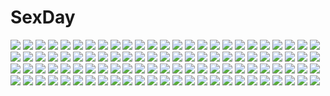 # SexDay
![](https://konachan.com/image/84c5d77f1879492b1e18e4b15c318a6d/Konachan.com%20-%2055341%20bakemonogatari%20hachikuji_mayoi%20loli%20monogatari_%28series%29.jpg)
![](https://konachan.com/image/58de46d6066e54369e8fd7207d339799/Konachan.com%20-%2036690%20fujiwara_chiyoko%20sennen_joyuu.jpg)
![](https://konachan.com/jpeg/dc32c3007180b8d278422f02c8cb785b/Konachan.com%20-%20181934%20animal_ears%20black_hair%20breasts%20catgirl%20cleavage%20green_eyes%20original%20ricegnat%20tail%20thighhighs.jpg)
![](https://konachan.com/image/11599e6ba233bf2a3753de4cc71c954f/Konachan.com%20-%2070641%20animal_ears%20bakemonogatari%20breasts%20catgirl%20cleavage%20hanekawa_tsubasa%20monogatari_%28series%29%20vector%20white_hair.jpg)
![](https://konachan.com/image/f77297cddc28a47ccdb0bb489736293d/Konachan.com%20-%2077135%20hatsune_miku%20miku_append%20twintails%20vocaloid.jpg)
![](https://konachan.com/image/fbefb125f7292816b4bab3fa027147a3/Konachan.com%20-%20208493%20breasts%20chainsaw%20cleavage%20halloween%20iorlvm%20league_of_legends%20mask%20navel%20riven_%28league_of_legends%29%20short_hair.jpg)
![](https://konachan.com/jpeg/4326cb355f44e4d9f4374ea751b453d2/Konachan.com%20-%20296395%20bed%20blush%20bow%20breasts%20cameltoe%20dark_skin%20kneehighs%20koutari_yuu%20nipples%20no_bra%20open_shirt%20panties%20scan%20shirt%20short_hair%20underwear%20white_hair.jpg)
![](https://konachan.com/image/4a0236bc09c4f73427e2858026d5301e/Konachan.com%20-%20101269%20animal_ears%20erica_hartmann%20gertrud_barkhorn%20gun%20hanna-justina_marseille%20hanna_rudel%20heidimarie_w_schnaufer%20red%20red_eyes%20s_tanly%20strike_witches%20weapon.jpg)
![](https://konachan.com/image/c5be0cf7362c31bb030961dd3923e1b8/Konachan.com%20-%20306778%20aqua_eyes%20bed%20bikini%20blonde_hair%20blush%20breast_hold%20breasts%20cleavage%20fate_%28series%29%20garter%20iriehana%20navel%20ponytail%20sky%20swimsuit%20wristwear.jpg)
![](https://konachan.com/image/0434bf83b8bfc0abb1a89e2e49d010fe/Konachan.com%20-%2012262%20animal%20aoyama_motoko%20love_hina%20tama_%28love_hina%29%20turtle.jpg)
![](https://konachan.com/jpeg/80fb78b8c9bf5015c37794527a24a5dc/Konachan.com%20-%20180099%20blue_hair%20bow%20game_cg%20hexenhaus%20himeyanagi_sara%20iroha_%28unyun%29%20kneehighs%20koi_suru_kimochi_no_hanakotoba%20long_hair%20purple_eyes%20school_uniform.jpg)
![](https://konachan.com/image/a8b14087a3670b797896a10911505eb1/Konachan.com%20-%20274923%20animal_ears%20anthropomorphism%20bicolored_eyes%20dress%20garter%20girls_frontline%20guitar%20instrument%20jpeg_artifacts%20moonandmist%20panties%20underwear.jpg)
![](https://konachan.com/image/cd0af224b157a47553eb0c22da38c781/Konachan.com%20-%20274131%20clouds%20flowers%20kneehighs%20k_ryo%20landscape%20original%20scenic%20school_uniform%20sunset.jpg)
![](https://konachan.com/jpeg/f655300a0fa078df675eb9cd8ddb7d65/Konachan.com%20-%20206373%20anthropomorphism%20aqua_eyes%20blonde_hair%20blush%20cameltoe%20gloves%20hat%20kantai_collection%20long_hair%20mafu9%20panties%20skirt%20twintails%20underwear%20upskirt%20white.jpg)
![](https://konachan.com/jpeg/26c5b9eea647755434c4d8efef24a18b/Konachan.com%20-%20234271%20book%20nobody%20original%20realistic%20scenic%20waifu2x%20yagamikento.jpg)
![](https://konachan.com/jpeg/20b3ebcf6337d52c99e8b8a167e12683/Konachan.com%20-%2082227%20biafura%20bicycle%20clouds%20monkey_d_luffy%20one_piece%20portgas_d_ace%20water.jpg)
![](https://konachan.com/image/87c1a2da9d0d7d486122a07ef268e9c1/Konachan.com%20-%20146559%20purple%20purple_eyes%20purple_hair%20senmu%20tagme.jpg)
![](https://konachan.com/jpeg/5e2596044378e7e78a987f6aa40f86d4/Konachan.com%20-%20171153%202girls%20anthropomorphism%20black_hair%20blush%20brown_hair%20cake%20drink%20food%20headband%20japanese_clothes%20long_hair%20miko%20purple_eyes%20skirt%20thighhighs%20yellow_eyes.jpg)
![](https://konachan.com/image/8648bc96a15a1cbcc9906d0a03369330/Konachan.com%20-%209279%20elwing%20pointed_ears%20shining_tears%20taka_tony.jpg)
![](https://konachan.com/image/390dccb9c843d070c6bd15fb0b8ac577/Konachan.com%20-%2079925%20black_rock_shooter%20kuroi_mato%20shuiyituzi.jpg)
![](https://konachan.com/image/65676b0c4ad34f207d2e1ff3283e649f/Konachan.com%20-%2011014%202girls%20loli%20tagme%20white_mage.jpg)
![](https://konachan.com/image/130478741303740160acb23a59b46291/Konachan.com%20-%20155587%20barefoot%20bow%20brown_eyes%20brown_hair%20hakurei_reimu%20japanese_clothes%20kuro_suto_sukii%20miko%20polychromatic%20sketch%20socks%20touhou.jpg)
![](https://konachan.com/image/31f465d33d846e0d16ff6788aad0b777/Konachan.com%20-%20251399%20akashio%20clouds%20dress%20hijiri_byakuren%20magic%20nopan%20sky%20touhou.jpg)
![](https://konachan.com/image/fdb6e6ffd41546a354b848d8364bc55f/Konachan.com%20-%20169833%20blonde_hair%20blush%20boots%20breasts%20elbow_gloves%20gloves%20green_eyes%20headband%20hoshino_yami%20long_hair%20navel%20nipples%20panties%20pussy%20thighhighs%20underwear.jpg)
![](https://konachan.com/jpeg/a579d2f11a02bf5dffa824250c1d886f/Konachan.com%20-%20282414%20aqua_eyes%20black_hair%20blue_eyes%20blush%20breast_hold%20breasts%20cropped%20gloves%20long_hair%20merunyaa%20nipples%20paizuri%20penis%20short_hair%20signed%20watermark%20wink.jpg)
![](https://konachan.com/jpeg/75d9f499b36d055e9fb5f6ab51dfca32/Konachan.com%20-%2057399%20aquaplus%20kousaka_tamaki%20leaf%20no_bra%20nopan%20open_shirt%20red_hair%20school_uniform%20to_heart%20to_heart_2%20zinno.jpg)
![](https://konachan.com/jpeg/aa59516ce3537b1d7a0db4adce56151f/Konachan.com%20-%20185154%20anal%20black_hair%20blue_eyes%20blush%20breasts%20gradient%20nipples%20nude%20original%20pussy%20sakakidani%20short_hair%20tentacles%20uncensored.jpg)
![](https://konachan.com/image/de15db3a894a809bc2f4b175f91253aa/Konachan.com%20-%2034070%20tagme.jpg)
![](https://konachan.com/jpeg/d856d9c9963d704dd19805280a88212d/Konachan.com%20-%20172444%20black_hair%20book%20close%20dokiyuri%20headband%20kotatsu%20long_hair%20original%20sleeping.jpg)
![](https://konachan.com/image/dcc23c97674333723b3217e80a070597/Konachan.com%20-%2040034%20cum%20galge.com%20logo%20tagme%20tagme_%28artist%29.jpg)
![](https://konachan.com/jpeg/e9198e2ea203961869a51966bd1502ab/Konachan.com%20-%20235272%20animal%20bird%20black_eyes%20black_hair%20flowers%20furai%20japanese_clothes%20kimono%20original%20short_hair%20shrine%20stairs%20torii.jpg)
![](https://konachan.com/image/b68aeaa8cd61beb9a55dfa2664f3fe09/Konachan.com%20-%20248617%20aqua_eyes%20barefoot%20blonde_hair%20food%20fruit%20long_hair%20matsukawa_li%20panties%20polychromatic%20school_uniform%20skirt%20underwater%20underwear%20water.jpg)
![](https://konachan.com/jpeg/c79129f2e04f01c6239ebf15e4536f18/Konachan.com%20-%20283561%202girls%20close%20hatsune_miku%20headphones%20magnet_%28vocaloid%29%20megurine_luka%20natsuhata728%20shoujo_ai%20vocaloid.jpg)
![](https://konachan.com/image/e832b12fdd55716c7387ee862923bc45/Konachan.com%20-%20175110%20brown_hair%20camera%20cibo_%28killy%29%20gloves%20hat%20paper%20red_eyes%20shameimaru_aya%20short_hair%20skirt%20thighhighs%20touhou%20wings.jpg)
![](https://konachan.com/image/353da320467392629f76e7196f172f1e/Konachan.com%20-%2033157%20ass%20blue%20calendar%20gray_hair%20hoshino_ruri%20long_hair%20martian_successor_nadesico%20panties%20umbrella%20underwear%20yellow_eyes.jpg)
![](https://konachan.com/image/29b9e65b3029fb12b0790b01a437ecbf/Konachan.com%20-%2063524%20aoi_isuzu%20blue%20brown_eyes%20favorite%20game_cg%20hoshizora_no_memoria%20kogasaka_you%20panties%20school_uniform%20short_hair%20tagme%20underwear.jpg)
![](https://konachan.com/image/47db9b48371c7a141d60197427100c4e/Konachan.com%20-%2020144%20ichigo_100%20toujou_aya.jpg)
![](https://konachan.com/image/7b25a8d95467d33d6680bae695fcf934/Konachan.com%20-%2098857%202girls%20animal%20bird%20blonde_hair%20brown_eyes%20hat%20headdress%20loli%20long_hair%20navel%20observerz%20original%20red_eyes%20tail%20tattoo%20topless%20white_hair%20wings.jpg)
![](https://konachan.com/image/815d24aaa1fdec8917beeac160fc5746/Konachan.com%20-%2017848%20pointed_ears%20tagme%20ys.jpg)
![](https://konachan.com/image/1a3364249b62405e8edebc7034bfe277/Konachan.com%20-%2043856%20group%20lala_satalin_deviluke%20loli%20sairenji_haruna%20school_uniform%20tail%20to_love_ru%20yuuki_mikan%20yuuki_rito.jpg)
![](https://konachan.com/image/a9ffe450250b9bd8a74f1812d8656a0d/Konachan.com%20-%20142209%20aiharafu%20brown_eyes%20brown_hair%20jpeg_artifacts%20long_hair%20original.jpg)
![](https://konachan.com/image/6aa29bc75663d729e2deba07afed6951/Konachan.com%20-%20298235%20blush%20breast_grab%20breasts%20brown_hair%20cum%20lolicept%20long_hair%20male%20navel%20original%20paizuri%20purple_eyes.jpg)
![](https://konachan.com/image/81e93c2af737af9488537714c4a1edee/Konachan.com%20-%209989%20animal_ears%20bra%20catgirl%20gym_uniform%20long_hair%20panties%20ribbons%20tagme%20tail%20underwear.jpg)
![](https://konachan.com/image/3dcebcea10456c1093ac0e86b0fde44e/Konachan.com%20-%20255324%20armor%20black_eyes%20black_hair%20breasts%20cleavage%20jpeg_artifacts%20kiwamu%20long_hair%20original%20pixiv_fantasia%20rain%20water.jpg)
![](https://konachan.com/image/727ec9bcc621650dd39049cec8a750d9/Konachan.com%20-%2024087%20animal_ears%20catgirl%20houden_eizou%20wakusei_girl%20white.jpg)
![](https://konachan.com/jpeg/f5e442843b1c16395038334d0bfb0bf0/Konachan.com%20-%2062500%20alphard%20canaan%20close%20transparent%20vector.jpg)
![](https://konachan.com/image/74b5cbdeea17222f033f3fb7a11c4f39/Konachan.com%20-%20169196%20aqua_eyes%20aqua_hair%20blonde_hair%20blue_eyes%20blush%20hatsune_miku%20headphones%20kagamine_rin%20long_hair%20pink_hair%20short_hair%20tattoo%20tie%20vocaloid%20wink%20yana_mori.jpg)
![](https://konachan.com/image/1ba0e591765bc64c7f83211e9169249e/Konachan.com%20-%20148400%20animal%20bubbles%20building%20city%20fish%20original%20scenic%20sumashi%20underwater%20water.jpg)
![](https://konachan.com/image/1d907908be667ada08fc8ebf19037148/Konachan.com%20-%2094250%20dansa%20flandre_scarlet%20school_swimsuit%20spread_legs%20swimsuit%20thighhighs%20touhou%20vampire%20wink.jpg)
![](https://konachan.com/image/5662fe06b95977f2f9c93232f4909f96/Konachan.com%20-%20256274%20blonde_hair%20breasts%20dungeon_and_fighter%20feathers%20female_paladin_%28dnf%29%20hc%20jpeg_artifacts%20long_hair%20navel%20no_bra.jpg)
![](https://konachan.com/jpeg/170b691dcb9d4484a287e6edccb28d96/Konachan.com%20-%20231970%20building%20clouds%20gloves%20green_eyes%20gun%20headphones%20night%20original%20skirt%20stars%20thighhighs%20twintails%20water%20weapon%20you_%28shimizu%29.jpg)
![](https://konachan.com/image/cf9c6c1a2907edd1d7810e92e227411f/Konachan.com%20-%2011155%20hina_ichigo%20lolita_fashion%20polychromatic%20rozen_maiden.jpg)
![](https://konachan.com/image/03eb76e65f355b2e3c5425ce75403607/Konachan.com%20-%20282687%20blue_eyes%20brown_hair%20bubbles%20hakurei_reimu%20japanese_clothes%20long_hair%20miko%20mochizuki_shiina%20touhou.jpg)
![](https://konachan.com/jpeg/95c6f70e5f91ec4836705e8416893248/Konachan.com%20-%20199575%20andou_misaki%20blush%20breasts%20brown_hair%20chrono_clock%20game_cg%20koku%20long_hair%20nipples%20purple_software%20school_uniform%20wet.jpg)
![](https://konachan.com/jpeg/9f4546a90c961ef3fe53cbeb7d78b408/Konachan.com%20-%20264523%20aqua_eyes%20blonde_hair%20boku_wa_tomodachi_ga_sukunai%20breasts%20cait%20kashiwazaki_sena%20long_hair%20nude%20white.jpg)
![](https://konachan.com/image/4aed0e24c7b0618b02d004914daa0bdc/Konachan.com%20-%20194252%20animal_ears%20bee_%28deadflow%29%20bell%20black_hair%20blue_eyes%20fang%20foxgirl%20japanese_clothes%20katana%20kimono%20long_hair%20original%20ponytail%20sword%20tail%20weapon.jpg)
![](https://konachan.com/jpeg/874475947f714a8c3e0ce8e0826e0d3a/Konachan.com%20-%20299839%20aqua_eyes%20ass%20blonde_hair%20boku_wa_tomodachi_ga_sukunai%20breasts%20cait%20christmas%20dress%20kashiwazaki_sena%20night%20snow.jpg)
![](https://konachan.com/image/0fe8f66f769460d964f8b320cb9c957d/Konachan.com%20-%2099052%20kaname_madoka%20mahou_shoujo_madoka_magica%20nipples%20nohito%20pussy_juice%20tomoe_mami.jpg)
![](https://konachan.com/image/e744c0a0a7e960f51ad0482aaa42288f/Konachan.com%20-%20237958%20black_hair%20blonde_hair%20blue_hair%20braids%20green_eyes%20kurosawa_dia%20long_hair%20ohara_mari%20ponytail%20purple_eyes%20shisyamo_love%20skirt%20wink%20yellow_eyes.jpg)
![](https://konachan.com/image/34bc82eeee08ccf486344b3eeb4e6c59/Konachan.com%20-%2095483%20kagamine_len%20kagamine_rin%20len_append%20male%20rin_append%20vocaloid.jpg)
![](https://konachan.com/image/3edda8b6b0efa9e0258600649f08e1ca/Konachan.com%20-%2097670%20linyuan%20mahou_shoujo_madoka_magica%20miki_sayaka.jpg)
![](https://konachan.com/image/7e828ff1db7281e05d7da8bf715b48c6/Konachan.com%20-%2099162%20akemi_homura%20mahou_shoujo_madoka_magica%20tagme.jpg)
![](https://konachan.com/image/dd49acf7b603ef99d645fb0c0442cb35/Konachan.com%20-%20165049%20building%20dress%20flowers%20original%20stu_dts%20umbrella.jpg)
![](https://konachan.com/jpeg/09589036d96a03501c090a7f5ebb24eb/Konachan.com%20-%20165975%202girls%20doll%20goth-loli%20haribote_%28tarao%29%20lolita_fashion%20rozen_maiden%20shinku%20suigintou.jpg)
![](https://konachan.com/image/a7e8e71fb2a3b44f06e9e8877b9eef4a/Konachan.com%20-%2020071%20animal%20cigarette%20ferret%20ichigo_mashimaro%20itou_nobue%20rainbow%20sakuragi_matsuri.jpg)
![](https://konachan.com/image/3c7efe16a54690b0853673a8748676d6/Konachan.com%20-%20169329%20anthropomorphism%20breasts%20brown_hair%20cleavage%20close%20japanese_clothes%20kantai_collection%20kongou_%28kancolle%29%20mhf4%20miko%20open_shirt%20wet.jpg)
![](https://konachan.com/image/dbc443334452fae4133bdf7fc4b35fcd/Konachan.com%20-%20211233%20car%20clouds%20drink%20fan%20flowers%20hat%20landscape%20leaves%20nauimusuka%20original%20ponytail%20scenic%20shade%20shorts%20sky%20summer%20sunflower.jpg)
![](https://konachan.com/jpeg/026d5b9639506f1092f766ce72750511/Konachan.com%20-%20285643%20blue_eyes%20gray_hair%20headband%20katana%20konpaku_youmu%20scar%20scarf%20shoken_narai%20short_hair%20sketch%20skirt%20sword%20touhou%20waifu2x%20weapon.jpg)
![](https://konachan.com/image/621ae8157198894d77e2aee5b5f8e716/Konachan.com%20-%2062521%20all_male%20fuuchouin_kazuki%20getbackers%20long_hair%20male%20nude%20papillon10%20trap.jpg)
![](https://konachan.com/image/bd0cf96dc543a77239a3bc69c5c782f9/Konachan.com%20-%20266870%202girls%20kisaragi_yuri%20original%20school_uniform%20shoujo_ai.jpg)
![](https://konachan.com/image/c4e691cb561d36645967050d5025a1dc/Konachan.com%20-%20130306%20akatonbo%20black%20bow%20hatsune_miku%20long_hair%20nude%20pink_eyes%20pink_hair%20twintails%20vocaloid.jpg)
![](https://konachan.com/image/4b9e7314c9e7ccc729e1648e35002e3d/Konachan.com%20-%20120077%20boku_wa_tomodachi_ga_sukunai%20kashiwazaki_sena%20kusunoki_yukimura%20mikazuki_yozora.jpg)
![](https://konachan.com/jpeg/b60f793c713fe9e04fdd04c9c289c042/Konachan.com%20-%2064243%20fan%20fatal_fury%20shiranui_mai.jpg)
![](https://konachan.com/jpeg/4fb4a67993500612953b8ef760b9aa99/Konachan.com%20-%20233326%20braids%20dress%20koroneko_p0w0q%20long_hair%20original%20pixiv_fantasia%20purple_eyes%20purple_hair%20ribbons%20sword%20weapon.jpg)
![](https://konachan.com/jpeg/b114b6ef284e9b90dba29f2b13f2257b/Konachan.com%20-%20162376%20cosplay%20hoodie%20izumi_konata%20lucky_star%20mahou_shoujo_madoka_magica%20mizushima%20pajamas.jpg)
![](https://konachan.com/image/f870e56a09ebf420cba6fecc7f86ef51/Konachan.com%20-%20127218%20breasts%20chouhou%20choukaku%20chouryou%20cleavage%20koihime_musou%20navel%20thighhighs.jpg)
![](https://konachan.com/jpeg/47fc64261651b5b63f83499eb32966bd/Konachan.com%20-%20240207%20blonde_hair%20blush%20clouds%20dark_skin%20flowers%20hat%20loli%20long_hair%20miyu_edelfelt%20navel%20orange_eyes%20petals%20pink_hair%20short_hair%20skirt%20sky%20yellow_eyes.jpg)
![](https://konachan.com/image/159cd9296f50af42531bf5c148c6cf8c/Konachan.com%20-%20158635%20cherry_blossoms%20flowers%20hatsune_miku%20long_hair%20petals%20pink_eyes%20pink_hair%20sakura_miku%20twintails%20vocaloid%20weed.jpg)
![](https://konachan.com/jpeg/378582417ca9b5ba1d2a5acd1962cf7b/Konachan.com%20-%20295524%20ass%20blush%20bondage%20brown_hair%20cameltoe%20christmas%20girls_frontline%20gmkj%20navel%20no_bra%20open_shirt%20panties%20pink_eyes%20short_hair%20signed%20spread_legs%20underwear.jpg)
![](https://konachan.com/jpeg/24255e611e97cd93bfce883536bf99b5/Konachan.com%20-%20240061%20bandage%20barefoot%20blonde_hair%20blush%20breasts%20cleavage%20gray_eyes%20gray_hair%20group%20long_hair%20navel%20panties%20petals%20short_hair%20sword%20underwear%20weapon.jpg)
![](https://konachan.com/jpeg/65bc17532106c1adc1cbcb1ac8480948/Konachan.com%20-%20293036%202girls%20blood%20crown%20gloves%20gray_hair%20hk_%28zxd0554%29%20long_hair%20orange_hair%20ponytail%20shoujo_ai%20sword%20tiara%20uniform%20weapon.jpg)
![](https://konachan.com/jpeg/113d6409aed09a91f86cc35664623855/Konachan.com%20-%20129663%20bow%20cherry_blossoms%20flowers%20hakurei_reimu%20japanese_clothes%20miko%20shrine%20skirt%20sonson_%28eleven%29%20touhou.jpg)
![](https://konachan.com/jpeg/9e1b2c9619a3f9e5393d8ac837e2b982/Konachan.com%20-%20300873%20bed%20demon%20loli%20mochiyuki%20navel%20nipples%20original%20pajamas%20panties%20pink_hair%20pointed_ears%20sleeping%20succubus%20tail%20topless%20underwear.jpg)
![](https://konachan.com/jpeg/d12670a3d869a1c2344941bf7c0b04a8/Konachan.com%20-%2090095%20hatsune_miku%20tagme%20vocaloid.jpg)
![](https://konachan.com/image/59c74bda5dbe01928a5dfd1326bb0bbe/Konachan.com%20-%20198451%20bicolored_eyes%20black_hair%20building%20car%20collar%20date_a_live%20goggles%20gun%20hanshu%20long_hair%20navel%20skirt%20thighhighs%20twintails%20weapon%20zettai_ryouiki.jpg)
![](https://konachan.com/jpeg/373fa3e40260f253af61050c4e3eff15/Konachan.com%20-%20234232%20animal%20aqua_hair%20barefoot%20brown_eyes%20building%20city%20dress%20fish%20ian16%20loli%20original%20turtle%20underwater%20water.jpg)
![](https://konachan.com/image/29eda2d15906160f0651a3e2fb07f56d/Konachan.com%20-%20101894%20akemi_homura%20blood%20dress%20kaname_madoka%20kyuubee%20mahou_shoujo_madoka_magica%20miki_sayaka%20pink_hair%20torn_clothes%20twintails%20yamada_ranga.jpg)
![](https://konachan.com/image/0a2fd2d49f02331f3d44316a6310c396/Konachan.com%20-%20235117%20all_male%20armor%20black_hair%20dark%20death_gun%20fixelcat%20gun_gale_online%20kirigaya_kazuto%20long_hair%20male%20polychromatic%20sword_art_online.jpg)
![](https://konachan.com/image/04d2e5b8f2f5c067d32e82ef5ee44db0/Konachan.com%20-%20182341%20anus%20ass%20blush%20bondage%20brown_eyes%20brown_hair%20kneehighs%20misaka_mikoto%20navel%20nopan%20pussy%20school_uniform%20short_hair%20skirt%20spread_legs%20uncensored.jpg)
![](https://konachan.com/image/ee62bce6429eccbbbf3c3072445b10f4/Konachan.com%20-%20133763%20blue_eyes%20blue_hair%20bow%20cirno%20fairy%20forest%20same_2009%20short_hair%20touhou%20tree%20wings.jpg)
![](https://konachan.com/image/9414236c24944ae89d5aa582784dec53/Konachan.com%20-%2093572%20brown_hair%20dress%20flowers%20long_hair%20petals%20red_eyes%20ribbons%20rose%20tagme_%28artist%29%20third-party_edit%20wings.jpg)
![](https://konachan.com/image/7bbe6cb02eac0de8473316202c3ab8e9/Konachan.com%20-%20200426%20blue_eyes%20blue_hair%20guitar%20hatsune_miku%20instrument%20long_hair%20piisu%20twintails%20vocaloid.jpg)
![](https://konachan.com/image/5c55f0bec66eb6233b71b35d193eed6f/Konachan.com%20-%20260925%202girls%20ass%20barefoot%20black_hair%20brown_eyes%20cameltoe%20cyan%20goggles%20gotou_moyoko%20kirewisha%20konparu_nozomi%20school_swimsuit%20short_hair%20swimsuit%20water%20wet.jpg)
![](https://konachan.com/image/68272273bb54859e1b95278f21569a69/Konachan.com%20-%20241334%20blonde_hair%20bow%20fate_grand_order%20fate_%28series%29%20long_hair%20navel%20orange_eyes%20panties%20ribbons%20see_through%20signed%20silver_%28chenwen%29%20underwear.jpg)
![](https://konachan.com/jpeg/a8752b37d4e22620ba64d9b2479c677f/Konachan.com%20-%20224686%20ass_grab%20blue_eyes%20bondage%20bow%20breasts%20bunny_ears%20censored%20collar%20group%20open_shirt%20original%20penis%20ponytail%20pubic_hair%20rope%20sex%20tail%20tie%20wristwear.jpg)
![](https://konachan.com/jpeg/d503ed901a936e78a19f7ca28b3da79f/Konachan.com%20-%20256628%20akaza%20amasaka_miko%20game_cg%20henshin_3%20may-be_soft%20panties%20phone%20pink_hair%20school_uniform%20skirt%20takoluka%20thighhighs%20underwear%20upskirt.jpg)
![](https://konachan.com/image/8c986fdd6c540efecdd01aef4c6d17ac/Konachan.com%20-%2047438%20tagme%20white.jpg)
![](https://konachan.com/image/1aa15f8d42705cd2429dc24d07d2372c/Konachan.com%20-%20152835%20aisha_%28elsword%29%20elsword%20purple_eyes%20purple_hair.jpg)
![](https://konachan.com/jpeg/a6aefdf08339c49fe00e4cad5ab7d531/Konachan.com%20-%20269063%20bed%20black_hair%20blue_eyes%20blush%20brown_eyes%20brown_hair%20catgirl%20dark%20game_cg%20loli%20long_hair%20male%20neko_works%20nekopara%20sayori%20tears%20twintails%20white_hair.jpg)
![](https://konachan.com/jpeg/1050eee867bddcba307ccbb13f05a637/Konachan.com%20-%20174045%20animal_ears%20autumn%20boots%20fang%20gmot%20inubashiri_momiji%20leaves%20pantyhose%20red_eyes%20skirt%20touhou%20white_hair%20wolfgirl.jpg)
